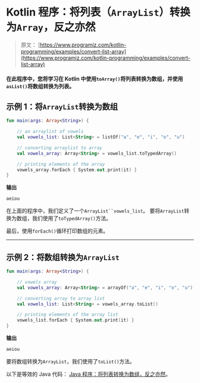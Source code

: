 # Kotlin 程序：将列表（`ArrayList`）转换为`Array`，反之亦然

> 原文： [https://www.programiz.com/kotlin-programming/examples/convert-list-array](https://www.programiz.com/kotlin-programming/examples/convert-list-array)

#### 在此程序中，您将学习在 Kotlin 中使用`toArray()`将列表转换为数组，并使用`asList()`将数组转换为列表。

## 示例 1：将`ArrayList`转换为数组

```kt
fun main(args: Array<String>) {

    // an arraylist of vowels
    val vowels_list: List<String> = listOf("a", "e", "i", "o", "u")

    // converting arraylist to array
    val vowels_array: Array<String> = vowels_list.toTypedArray()

    // printing elements of the array 
    vowels_array.forEach { System.out.print(it) }
}
```

**输出**

```kt
aeiou
```

在上面的程序中，我们定义了一个`ArrayList``vowels_list`。 要将`ArrayList`转换为数组，我们使用了`toTypedArray()`方法。

最后，使用`forEach()`循环打印数组的元素。

* * *

## 示例 2：将数组转换为`ArrayList`

```kt
fun main(args: Array<String>) {

    // vowels array
    val vowels_array: Array<String> = arrayOf("a", "e", "i", "o", "u")

    // converting array to array list
    val vowels_list: List<String> = vowels_array.toList()

    // printing elements of the array list
    vowels_list.forEach { System.out.print(it) }
}
```

**输出**

```kt
aeiou
```

要将数组转换为`ArrayList`，我们使用了`toList()`方法。

以下是等效的 Java 代码： [Java 程序：将列表转换为数组，反之亦然](/java-programming/examples/convert-list-array "Java program to convert list to array and vice-versa")。
